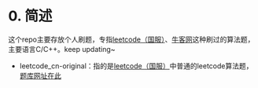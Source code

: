 # 0. 简述

这个repo主要存放个人刷题，专指[leetcode（国服）](https://leetcode-cn.com/)、[牛客网](https://www.nowcoder.com/)这种刷过的算法题，主要语言C/C++。keep updating~

- leetcode_cn-original：指的是[leetcode（国服）](https://leetcode-cn.com/)中普通的leetcode算法题，[题库网址在此](https://leetcode-cn.com/problemset/all/)

